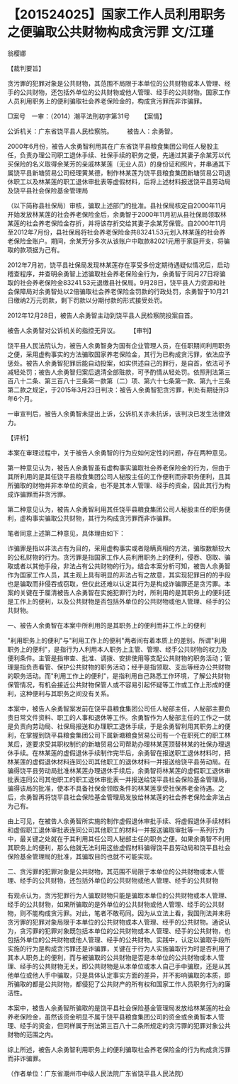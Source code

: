 # 【201524025】国家工作人员利用职务之便骗取公共财物构成贪污罪 文/江瑾

翁樱娜

【裁判要旨】

贪污罪的犯罪对象是公共财物，其范围不局限于本单位的公共财物或本人管理、经手的公共财物，还包括外单位的公共财物或他人管理、经手的公共财物。国家工作人员利用职务上的便利骗取社会养老保险金的，构成贪污罪而非诈骗罪。

□案号　一审：（2014）潮平法刑初字第31号 　　【案情】

公诉机关：广东省饶平县人民检察院。 　　被告人：余勇智。

2000年6月份，被告人余勇智利用其在广东省饶平县粮食集团公司任人秘股主任，负责办理公司职工退休手续、社保手续的职务之便，先通过其妻子余某芳以代买保险的名义取得余某芳的亲戚林某莲（无业人员）的身份证和照片，并串通其下属饶平县新塘贸易公司经理黄某德，制作林某莲为饶平县粮食集团新塘贸易公司退休职工以及林某莲的职工退休审批表等虚假材料，后将上述材料报送饶平县劳动局及饶平县社会保险基金管理局

（以下简称县社保局）审核，骗取上述部门的批准。县社保局核定自2000年11月开始发放林某莲的社会养老保险金后，余勇智于2000年11月初从县社保局领取林某莲的社会养老保险金存折，并将该存折交给其妻子余某芳保管。自2000年11月至2012年7月份，县社保局将社会养老保险金共83241.53元划入林某莲的社会养老保险金账户。期间，余某芳分多次从该账户中取款82021元用于家庭开支，将骗取的款项据为己有。

2012年7月初，饶平县社保局发现林某莲存在享受多份定期待遇疑似情况后，启动稽查程序，并查明余勇智上述骗取社会养老保险金行为，余勇智于同月27日将骗取的社会养老保险金83241.53元退缴县社保局。9月28日，饶平县人力资源和社会保障局对余勇智处以2倍骗取社会养老保险金罚款的行政处罚，余勇智于10月21日缴纳2万元罚款，剩下罚款以分期付款的形式接受处罚。

2012年12月28日，被告人余勇智主动到饶平县人民检察院投案自首。

被告人余勇智对公诉机关的指控无异议。 　　【审判】

饶平县人民法院认为，被告人余勇智身为国有企业管理人员，在任职期间利用职务之便，采用虚构事实的方法骗取国家养老保险金，其行为已构成贪污罪，依法应予惩处。被告人余勇智犯罪后能自动投案，如实供述自己的罪行，是自首，依法可予减轻处罚；被告人余勇智归案后退清全部赃款，可予酌情从轻处罚。依照刑法第三百八十二条、第三百八十三条第一款第（二）项、第六十七条第一款、第九十三条第二款之规定，于2015年3月23日判决：被告人余勇智犯贪污罪，判处有期徒刑3年6个月。

一审宣判后，被告人余勇智未提出上诉，公诉机关亦未抗诉，该判决已发生法律效力。

【评析】

本案在审理过程中，关于被告人余勇智的行为应如何定性的问题，存在两种意见。

第一种意见认为，被告人余勇智虽有虚构事实骗取社会养老保险金的行为，但由于其所利用的是其任饶平县粮食集团公司人秘股主任的工作便利而非职务便利，且其所骗取的财物并非本单位的资金，也不是其本人管理、经手的资金，因此其行为构成诈骗罪而非贪污罪。

第二种意见认为，被告人余勇智利用其任饶平县粮食集团公司人秘股主任的职务便利，虚构事实骗取公共财物，其行为构成贪污罪而非诈骗罪。

笔者同意上述第二种意见，具体理由如下：

诈骗罪是指以非法占有为目的，采用虚构事实或者隐瞒真相的方法，骗取数额较大的公私财物的行为。贪污罪是指国家工作人员利用职务上的便利，侵吞、窃取、骗取或者以其他手段，非法占有公共财物的行为。结合本案分析可知，被告人余勇智作为国家工作人员，其主观上具有明显的非法占有之故意，其实现犯罪目的的手段也是骗取而非侵吞或窃取，但仅此还难以认定其行为是构成诈骗罪还是贪污罪。本案的关键在于厘清被告人余勇智在实施犯罪行为时，所利用的是其职务上的便利还是工作上的便利，以及公共财物是否包括外单位的公共财物或他人管理、经手的公共财物。

一、被告人余勇智在本案中所利用的是其职务上的便利而非工作上的便利

"利用职务上的便利"与"利用工作上的便利"两者间有着本质上的差别。所谓"利用职务上的便利"，是指行为人利用本人职务上主管、管理、经手公共财物的权力及便利条件。主管是指审查、批准、调拨、安排使用等支配公共财物的职务活动；管理是指负责看管、保护公共财物的职务活动；经手是指领取、支出等经办公共财物的职务活动。而"利用工作上的便利"，是指利用自己熟悉工作环境，了解公共财物保管情况，有机会接近公共财物保管人或不容易引起怀疑等工作或工作上形成的便利，这种便利与其职务之间没有关系。

本案中，被告人余勇智案发前在饶平县粮食集团公司任人秘部主任，人秘部主要负责日常文件资料、职工的人事和退休等工作。余勇智作为人秘部主任的工作之一就是负责向劳动局、社保局报送和办理职工退休手续，于是余勇智利用其职务上的便利，在掌握到饶平县粮食集团公司下属新塘粮食贸易公司有一个在职死亡的职工林某后，遂要求受其职权制约的新塘贸易公司帮助办理林某莲顶替林某的社保办理退休手续。在林某莲的虚假退休手续制作完毕后，余勇智在报送职工退休材料时，把林某莲的虚假退休材料连同公司其他职工的退休材料一并报送给饶平县劳动局。在骗得饶平县劳动局批准林某莲办理退休手续后，余勇智将林某莲的虚假职工退休审批表连同公司其他职工的职工退休审批表一并报送给饶平县社会保险基金管理局，骗得该局的批准，使本不具备社保金领取条件的林某莲享受社保养老金待遇。之后，余勇智再将饶平县社会保险基金管理局发放给林某莲的社会养老保险金非法占为己有。

由上可见，在被告人余勇智所实施的制作虚假退休审批手续、将虚假退休手续材料和虚假职工退休审批表连同公司其他职工的材料一并报送骗取审批等一系列行为中，最关键之处就在于其利用其任公司人秘部主任的职务之便。如果余勇智不利用其职务上的便利，那么他就无法利用这些虚假材料骗得饶平县劳动局和饶平县社会保险基金管理局的批准，其骗取目的也就不可能实现。

二、贪污罪的犯罪对象是公共财物，其范围不局限于本单位的公共财物或本人管理、经手的公共财物，还包括外单位的公共财物或他人管理、经手的公共财物

有观点认为，贪污犯罪行为人骗取财物只能是骗取本单位的公共财物或本人管理、经手的公共财物，如果所骗取的是外单位的公共财物或他人管理、经手的公共财物，则不能构成贪污罪。对此，笔者不敢苟同。因为从立法上看，我国刑法并未将贪污罪的犯罪对象局限于本单位的公共财物或本人管理、经手的公共财物。通说认为，贪污罪的犯罪对象既包括本单位的公共财物或本人管理、经手的公共财物，也包括外单位的公共财物或他人管理、经手的公共财物。实践中，认定以骗取手段所实施的行为是构成贪污罪还是诈骗罪，关键在于行为人实施骗取行为时是否利用了其本人职务上的便利，而与被骗取的公共财物是否是本单位的公共财物或本人管理、经手的公共财物无关。即公共财物是从本单位或本人自己手中骗取，还是从其他单位或他人手中骗取，只是具体认定事实方面的差异，并不影响骗取的本质，即所骗取的都是公共财物，都侵犯了公共财产的所有权和国家工作人员职务行为的廉洁性。

本案中，被告人余勇智所骗取的是饶平县社会保险基金管理局发放给林某莲的社会养老保险金，虽然该资金明显不属于饶平县粮食集团公司的资金或余勇智本人管理、经手的资金，但同样属于刑法第三百八十二条所规定的贪污罪的犯罪对象公共财物的范围之内。

综上所述，被告人余勇智利用职务上的便利骗取社会养老保险金的行为构成贪污罪而非诈骗罪。

（作者单位：广东省潮州市中级人民法院广东省饶平县人民法院）